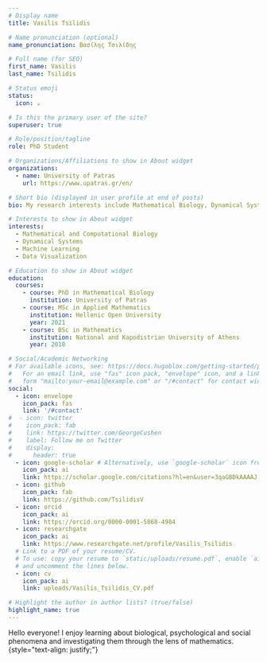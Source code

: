 ```yaml
---
# Display name
title: Vasilis Tsilidis

# Name pronunciation (optional)
name_pronunciation: Βασίλης Τσιλίδης

# Full name (for SEO)
first_name: Vasilis
last_name: Tsilidis

# Status emoji
status:
  icon: ☕️

# Is this the primary user of the site?
superuser: true

# Role/position/tagline
role: PhD Student

# Organizations/Affiliations to show in About widget
organizations:
  - name: University of Patras
    url: https://www.upatras.gr/en/

# Short bio (displayed in user profile at end of posts)
bio: My research interests include Mathematical Biology, Dynamical Systems and Machine Learning.

# Interests to show in About widget
interests:
  - Mathematical and Computational Biology
  - Dynamical Systems
  - Machine Learning
  - Data Visualization

# Education to show in About widget
education:
  courses:
    - course: PhD in Mathematical Biology
      institution: University of Patras
    - course: MSc in Applied Mathematics
      institution: Hellenic Open University
      year: 2021
    - course: BSc in Mathematics
      institution: National and Kapodistrian University of Athens
      year: 2018

# Social/Academic Networking
# For available icons, see: https://docs.hugoblox.com/getting-started/page-builder/#icons
#   For an email link, use "fas" icon pack, "envelope" icon, and a link in the
#   form "mailto:your-email@example.com" or "/#contact" for contact widget.
social:
  - icon: envelope
    icon_pack: fas
    link: '/#contact'
#  - icon: twitter
#    icon_pack: fab
#    link: https://twitter.com/GeorgeCushen
#    label: Follow me on Twitter
#    display:
#      header: true
  - icon: google-scholar # Alternatively, use `google-scholar` icon from `ai` icon pack
    icon_pack: ai
    link: https://scholar.google.com/citations?hl=en&user=3qaGBDkAAAAJ
  - icon: github
    icon_pack: fab
    link: https://github.com/TsilidisV
  - icon: orcid
    icon_pack: ai
    link: https://orcid.org/0000-0001-5868-4984
  - icon: researchgate
    icon_pack: ai
    link: https://www.researchgate.net/profile/Vasilis_Tsilidis
  # Link to a PDF of your resume/CV.
  # To use: copy your resume to `static/uploads/resume.pdf`, enable `ai` icons in `params.yaml`,
  # and uncomment the lines below.
  - icon: cv
    icon_pack: ai
    link: uploads/Vasilis_Tsilidis_CV.pdf

# Highlight the author in author lists? (true/false)
highlight_name: true
---
```


Hello everyone! I enjoy learning about biological, psychological and social phenomena and investigating them through the lens of mathematics.
{style="text-align: justify;"}
